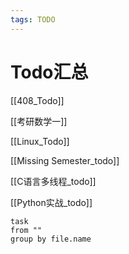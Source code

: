 ```yaml
---
tags: TODO
---
```

# Todo汇总

[[408_Todo]]

[[考研数学一]]

[[Linux_Todo]]

[[Missing Semester_todo]]

[[C语言多线程_todo]]

[[Python实战_todo]]

```dataview
task
from ""
group by file.name
```
